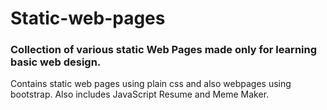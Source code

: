 # Static-web-pages
<h3>Collection of various static Web Pages made only for learning basic web design.</h3>
Contains static web pages using plain css and also webpages using bootstrap.
Also includes JavaScript Resume and Meme Maker.
